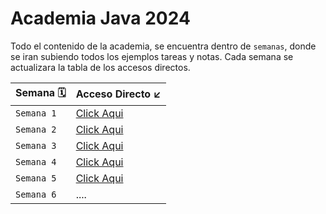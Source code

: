 # Academia Java 2024

Todo el contenido de la academia, se encuentra dentro de `semanas`, donde se iran subiendo todos los ejemplos
tareas y notas. Cada semana se actualizara la tabla de los accesos directos.

| Semana     🗓️ | Acceso Directo   ↙️                                                                   |
|----------------|---------------------------------------------------------------------------------------|
| `Semana 1 `    | [Click Aqui](https://github.com/DavidRamirez5/Java_Academy/tree/main/semanas/semana1) |
| `Semana 2`     | [Click Aqui](https://github.com/DavidRamirez5/Java_Academy/tree/main/semanas/semana2/tareas)                                                                                  |
| `Semana 3`     | [Click Aqui](https://github.com/DavidRamirez5/Java_Academy/tree/main/semanas/semana3/tareas)                                                                                  |
| `Semana 4`     | [Click Aqui](https://github.com/DavidRamirez5/Java_Academy/tree/main/semanas/semana4)                                                                                 |
| `Semana 5`     | [Click Aqui](https://github.com/DavidRamirez5/Java_Academy/tree/main/semanas/semana5)                                                                                  |
| `Semana 6`     | ....                                                                                  |
